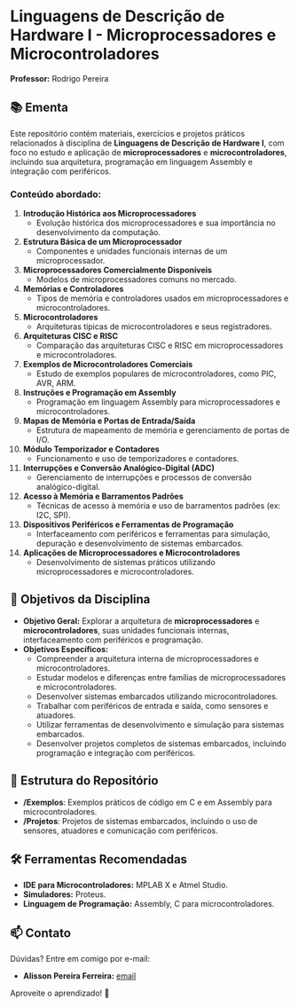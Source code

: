 # Linguagens de Descrição de Hardware I - Microprocessadores e Microcontroladores  
**Professor:** Rodrigo Pereira  

## 📚 Ementa  
Este repositório contém materiais, exercícios e projetos práticos relacionados à disciplina de **Linguagens de Descrição de Hardware I**, com foco no estudo e aplicação de **microprocessadores** e **microcontroladores**, incluindo sua arquitetura, programação em linguagem Assembly e integração com periféricos.

### Conteúdo abordado:
1. **Introdução Histórica aos Microprocessadores**  
   - Evolução histórica dos microprocessadores e sua importância no desenvolvimento da computação.  
2. **Estrutura Básica de um Microprocessador**  
   - Componentes e unidades funcionais internas de um microprocessador.  
3. **Microprocessadores Comercialmente Disponíveis**  
   - Modelos de microprocessadores comuns no mercado.  
4. **Memórias e Controladores**  
   - Tipos de memória e controladores usados em microprocessadores e microcontroladores.  
5. **Microcontroladores**  
   - Arquiteturas típicas de microcontroladores e seus registradores.  
6. **Arquiteturas CISC e RISC**  
   - Comparação das arquiteturas CISC e RISC em microprocessadores e microcontroladores.  
7. **Exemplos de Microcontroladores Comerciais**  
   - Estudo de exemplos populares de microcontroladores, como PIC, AVR, ARM.  
8. **Instruções e Programação em Assembly**  
   - Programação em linguagem Assembly para microprocessadores e microcontroladores.  
9. **Mapas de Memória e Portas de Entrada/Saída**  
   - Estrutura de mapeamento de memória e gerenciamento de portas de I/O.  
10. **Módulo Temporizador e Contadores**  
    - Funcionamento e uso de temporizadores e contadores.  
11. **Interrupções e Conversão Analógico-Digital (ADC)**  
    - Gerenciamento de interrupções e processos de conversão analógico-digital.  
12. **Acesso à Memória e Barramentos Padrões**  
    - Técnicas de acesso à memória e uso de barramentos padrões (ex: I2C, SPI).  
13. **Dispositivos Periféricos e Ferramentas de Programação**  
    - Interfaceamento com periféricos e ferramentas para simulação, depuração e desenvolvimento de sistemas embarcados.  
14. **Aplicações de Microprocessadores e Microcontroladores**  
    - Desenvolvimento de sistemas práticos utilizando microprocessadores e microcontroladores.

## 🎯 Objetivos da Disciplina  
- **Objetivo Geral:** Explorar a arquitetura de **microprocessadores** e **microcontroladores**, suas unidades funcionais internas, interfaceamento com periféricos e programação.  
- **Objetivos Específicos:**  
  - Compreender a arquitetura interna de microprocessadores e microcontroladores.  
  - Estudar modelos e diferenças entre famílias de microprocessadores e microcontroladores.  
  - Desenvolver sistemas embarcados utilizando microcontroladores.  
  - Trabalhar com periféricos de entrada e saída, como sensores e atuadores.  
  - Utilizar ferramentas de desenvolvimento e simulação para sistemas embarcados.  
  - Desenvolver projetos completos de sistemas embarcados, incluindo programação e integração com periféricos.

## 📂 Estrutura do Repositório  
- **/Exemplos**: Exemplos práticos de código em C e em Assembly para microcontroladores.  
- **/Projetos**: Projetos de sistemas embarcados, incluindo o uso de sensores, atuadores e comunicação com periféricos.  

## 🛠️ Ferramentas Recomendadas  
- **IDE para Microcontroladores:** MPLAB X e Atmel Studio.
- **Simuladores:** Proteus. 
- **Linguagem de Programação:** Assembly, C para microcontroladores.  

## 📫 Contato  
Dúvidas? Entre em comigo por e-mail:  
- **Alisson Pereira Ferreira:** [email](mailto:alissonpef@gmail.com)

Aproveite o aprendizado! 🚀
